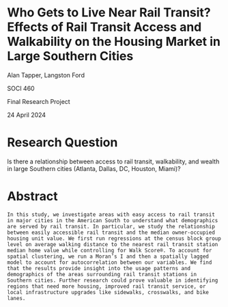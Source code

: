 # Who Gets to Live Near Rail Transit? Effects of Rail Transit Access and Walkability on the Housing Market in Large Southern Cities

Alan Tapper, Langston Ford

SOCI 460

Final Research Project

24 April 2024


# Research Question
Is there a relationship between access to rail transit, walkability, and wealth in large Southern cities (Atlanta, Dallas, DC, Houston, Miami)?

# Abstract
	In this study, we investigate areas with easy access to rail transit in major cities in the American South to understand what demographics are served by rail transit. In particular, we study the relationship between easily accessible rail transit and the median owner-occupied housing unit value. We first run regressions at the census block group level on average walking distance to the nearest rail transit station median home value while controlling for Walk Score®. To account for spatial clustering, we run a Moran’s I and then a spatially lagged model to account for autocorrelation between our variables. We find that the results provide insight into the usage patterns and demographics of the areas surrounding rail transit stations in Southern cities. Further research could prove valuable in identifying regions that need more housing, improved rail transit service, or local infrastructure upgrades like sidewalks, crosswalks, and bike lanes.
